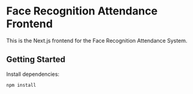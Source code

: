 # Face Recognition Attendance Frontend

This is the Next.js frontend for the Face Recognition Attendance System.

## Getting Started

Install dependencies:
```bash
npm install
